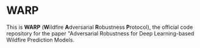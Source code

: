 # WARP

This is **WARP** (**W**ildfire **A**dversarial **R**obustness **P**rotocol),
the official code repository for the paper "Adversarial Robustness for Deep Learning-based Wildfire
Prediction Models.
